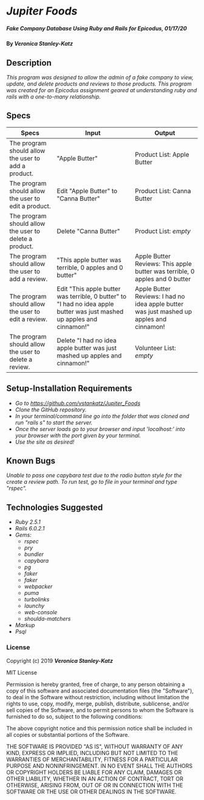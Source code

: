 # _Jupiter Foods_

##### _Fake Company Database Using Ruby and Rails for Epicodus, 01/17/20_

#### By _**Veronica Stanley-Katz**_

## Description

_This program was designed to allow the admin of a fake company to view, update, and delete products and reviews to those products. This program was created for an Epicodus assignment geared at understanding ruby and rails with a one-to-many relationship._

## Specs

|Specs|Input|Output|
|-|-|-|
|The program should allow the user to add a product.| "Apple Butter"| Product List: Apple Butter|
|The program should allow the user to edit a product.| Edit "Apple Butter" to "Canna Butter" |Product List: Canna Butter|
|The program should allow the user to delete a product. |Delete "Canna Butter" |Product List: *empty*|
|The program should allow the user to add a review.| "This apple butter was terrible, 0 apples and 0 butter" |Apple Butter Reviews: This apple butter was terrible, 0 apples and 0 butter|
|The program should allow the user to edit a review.| Edit "This apple butter was terrible, 0 butter" to "I had no idea apple butter was just mashed up apples and cinnamon!" |Apple Butter Reviews: I had no idea apple butter was just mashed up apples and cinnamon!|
|The program should allow the user to delete a review.| Delete "I had no idea apple butter was just mashed up apples and cinnamon!"| Volunteer List: *empty*|


## Setup-Installation Requirements

* _Go to https://github.com/vstankatz/Jupiter_Foods_
* _Clone the GitHub repository._
* _In your terminal/command line go into the folder that was cloned and run "rails s" to start the server._
* _Once the server loads go to your browser and input 'localhost:' into your browser with the port given by your terminal._
* _Use the site as desired!_



## Known Bugs
_Unable to pass one capybara test due to the radio button style for the create a review path. To run test, go to file in your terminal and type "rspec"._

## Technologies Suggested
* _Ruby 2.5.1_
* _Rails 6.0.2.1_
* _Gems:_
  * _rspec_
  * _pry_
  * _bundler_
  * _capybara_
  * _pg_
  * _faker_
  * _faker_
  * _webpacker_
  * _puma_
  * _turbolinks_
  * _launchy_
  * _web-console_
  * _shoulda-matchers_
* _Markup_
* _Psql_

### License

Copyright (c) 2019 **_Veronica Stanley-Katz_**

MIT License

Permission is hereby granted, free of charge, to any person obtaining a copy
of this software and associated documentation files (the "Software"), to deal
in the Software without restriction, including without limitation the rights
to use, copy, modify, merge, publish, distribute, sublicense, and/or sell
copies of the Software, and to permit persons to whom the Software is
furnished to do so, subject to the following conditions:

The above copyright notice and this permission notice shall be included in all
copies or substantial portions of the Software.

THE SOFTWARE IS PROVIDED "AS IS", WITHOUT WARRANTY OF ANY KIND, EXPRESS OR
IMPLIED, INCLUDING BUT NOT LIMITED TO THE WARRANTIES OF MERCHANTABILITY,
FITNESS FOR A PARTICULAR PURPOSE AND NONINFRINGEMENT. IN NO EVENT SHALL THE
AUTHORS OR COPYRIGHT HOLDERS BE LIABLE FOR ANY CLAIM, DAMAGES OR OTHER
LIABILITY, WHETHER IN AN ACTION OF CONTRACT, TORT OR OTHERWISE, ARISING FROM,
OUT OF OR IN CONNECTION WITH THE SOFTWARE OR THE USE OR OTHER DEALINGS IN THE
SOFTWARE.
